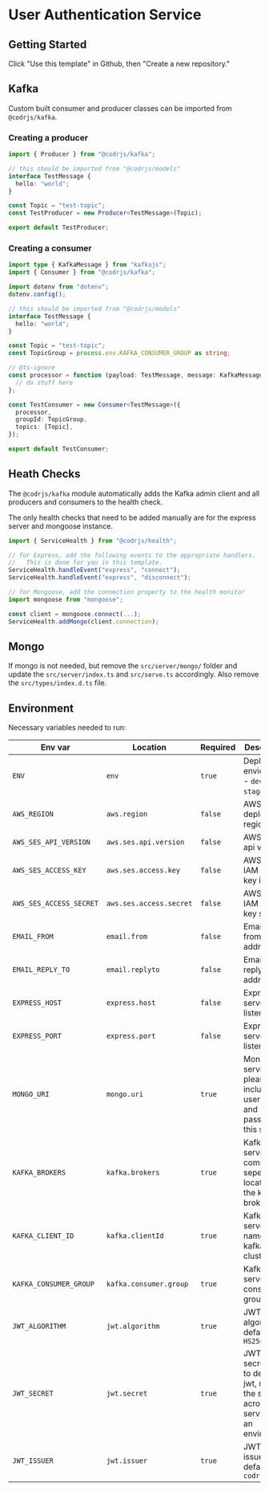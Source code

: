 # User Authentication Service

## Getting Started

Click "Use this template" in Github, then "Create a new repository."

## Kafka

Custom built consumer and producer classes can be imported from `@codrjs/kafka`.

### Creating a producer

```ts
import { Producer } from "@codrjs/kafka";

// this should be imported from "@codrjs/models"
interface TestMessage {
  hello: "world";
}

const Topic = "test-topic";
const TestProducer = new Producer<TestMessage>(Topic);

export default TestProducer;
```

### Creating a consumer

```ts
import type { KafkaMessage } from "kafkajs";
import { Consumer } from "@codrjs/kafka";

import dotenv from "dotenv";
dotenv.config();

// this should be imported from "@codrjs/models"
interface TestMessage {
  hello: "world";
}

const Topic = "test-topic";
const TopicGroup = process.env.KAFKA_CONSUMER_GROUP as string;

// @ts-ignore
const processor = function (payload: TestMessage, message: KafkaMessage) {
  // do stuff here
};

const TestConsumer = new Consumer<TestMessage>({
  processor,
  groupId: TopicGroup,
  topics: [Topic],
});

export default TestConsumer;
```

## Heath Checks

The `@codrjs/kafka` module automatically adds the Kafka admin client and all producers and consumers to the health check.

The only health checks that need to be added manually are for the express server and mongoose instance.

```ts
import { ServiceHealth } from "@codrjs/health";

// for Express, add the following events to the appropriate handlers.
//   This is done for you in this template.
ServiceHealth.handleEvent("express", "connect");
ServiceHealth.handleEvent("express", "disconnect");

// for Mongoose, add the connection property to the health monitor
import mongoose from "mongoose";

const client = mongoose.connect(...);
ServiceHealth.addMongo(client.connection);
```

## Mongo

If mongo is not needed, but remove the `src/server/mongo/` folder and update the `src/server/index.ts`
and `src/serve.ts` accordingly. Also remove the `src/types/index.d.ts` file.

## Environment

Necessary variables needed to run:

| Env var                 | Location                | Required | Description                                                                             |
| ----------------------- | ----------------------- | -------- | --------------------------------------------------------------------------------------- |
| `ENV`                   | `env`                   | `true`   | Deployment envionment - `dev`, `qa`, `stage`, `prod`                                    |
| `AWS_REGION`            | `aws.region`            | `false`  | AWS - deployment region                                                                 |
| `AWS_SES_API_VERSION`   | `aws.ses.api.version`   | `false`  | AWS SES - api version                                                                   |
| `AWS_SES_ACCESS_KEY`    | `aws.ses.access.key`    | `false`  | AWS SES - IAM access key id                                                             |
| `AWS_SES_ACCESS_SECRET` | `aws.ses.access.secret` | `false`  | AWS SES - IAM access key secret                                                         |
| `EMAIL_FROM`            | `email.from`            | `false`  | Email - from address                                                                    |
| `EMAIL_REPLY_TO`        | `email.replyto`         | `false`  | Email - reply to address(es)                                                            |
| `EXPRESS_HOST`          | `express.host`          | `false`  | Express server - listener host                                                          |
| `EXPRESS_PORT`          | `express.port`          | `false`  | Express server - listener port                                                          |
| `MONGO_URI`             | `mongo.uri`             | `true`   | MongoDB - server URL, please include username and password to this string               |
| `KAFKA_BROKERS`         | `kafka.brokers`         | `true`   | Kafka server - comma seperated locations of the kafka brokers                           |
| `KAFKA_CLIENT_ID`       | `kafka.clientId`        | `true`   | Kafka server - name of the kafka cluster                                                |
| `KAFKA_CONSUMER_GROUP`  | `kafka.consumer.group`  | `true`   | Kafka server - consumer group                                                           |
| `JWT_ALGORITHM`         | `jwt.algorithm`         | `true`   | JWT - algorithm, default `HS256`                                                        |
| `JWT_SECRET`            | `jwt.secret`            | `true`   | JWT - secret, key to decode jwt, must be the same across all services in an environment |
| `JWT_ISSUER`            | `jwt.issuer`            | `true`   | JWT - issuer, default `codrjs.com`                                                      |

